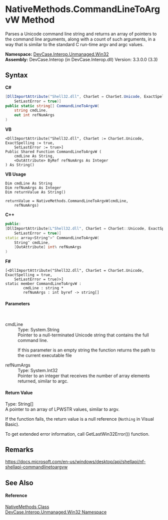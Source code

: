 # NativeMethods.CommandLineToArgvW Method 
 

Parses a Unicode command line string and returns an array of pointers to the command line arguments, along with a count of such arguments, in a way that is similar to the standard C run-time argv and argc values.

**Namespace:**&nbsp;<a href="N_DevCase_Interop_Unmanaged_Win32">DevCase.Interop.Unmanaged.Win32</a><br />**Assembly:**&nbsp;DevCase.Interop (in DevCase.Interop.dll) Version: 3.3.0.0 (3.3)

## Syntax

**C#**<br />
``` C#
[DllImportAttribute("Shell32.dll", CharSet = CharSet.Unicode, ExactSpelling = true, 
	SetLastError = true)]
public static string[] CommandLineToArgvW(
	string cmdLine,
	out int refNumArgs
)
```

**VB**<br />
``` VB
<DllImportAttribute("Shell32.dll", CharSet := CharSet.Unicode, ExactSpelling := true, 
	SetLastError := true>]
Public Shared Function CommandLineToArgvW ( 
	cmdLine As String,
	<OutAttribute> ByRef refNumArgs As Integer
) As String()
```

**VB Usage**<br />
``` VB Usage
Dim cmdLine As String
Dim refNumArgs As Integer
Dim returnValue As String()

returnValue = NativeMethods.CommandLineToArgvW(cmdLine, 
	refNumArgs)
```

**C++**<br />
``` C++
public:
[DllImportAttribute(L"Shell32.dll", CharSet = CharSet::Unicode, ExactSpelling = true, 
	SetLastError = true)]
static array<String^>^ CommandLineToArgvW(
	String^ cmdLine, 
	[OutAttribute] int% refNumArgs
)
```

**F#**<br />
``` F#
[<DllImportAttribute("Shell32.dll", CharSet = CharSet.Unicode, ExactSpelling = true, 
	SetLastError = true)>]
static member CommandLineToArgvW : 
        cmdLine : string * 
        refNumArgs : int byref -> string[] 

```


#### Parameters
&nbsp;<dl><dt>cmdLine</dt><dd>Type: System.String<br />Pointer to a null-terminated Unicode string that contains the full command line. 

 If this parameter is an empty string the function returns the path to the current executable file</dd><dt>refNumArgs</dt><dd>Type: System.Int32<br />Pointer to an integer that receives the number of array elements returned, similar to argc.</dd></dl>

#### Return Value
Type: String[]<br />A pointer to an array of LPWSTR values, similar to argv. 

 If the function fails, the return value is a null reference (`Nothing` in Visual Basic). 

 To get extended error information, call GetLastWin32Error()) function.

## Remarks
<a href="https://docs.microsoft.com/en-us/windows/desktop/api/shellapi/nf-shellapi-commandlinetoargvw" target="_blank">https://docs.microsoft.com/en-us/windows/desktop/api/shellapi/nf-shellapi-commandlinetoargvw</a>

## See Also


#### Reference
<a href="T_DevCase_Interop_Unmanaged_Win32_NativeMethods">NativeMethods Class</a><br /><a href="N_DevCase_Interop_Unmanaged_Win32">DevCase.Interop.Unmanaged.Win32 Namespace</a><br />
